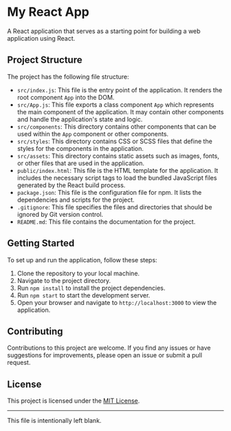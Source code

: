# My React App

A React application that serves as a starting point for building a web application using React.

## Project Structure

The project has the following file structure:

- `src/index.js`: This file is the entry point of the application. It renders the root component `App` into the DOM.
- `src/App.js`: This file exports a class component `App` which represents the main component of the application. It may contain other components and handle the application's state and logic.
- `src/components`: This directory contains other components that can be used within the `App` component or other components.
- `src/styles`: This directory contains CSS or SCSS files that define the styles for the components in the application.
- `src/assets`: This directory contains static assets such as images, fonts, or other files that are used in the application.
- `public/index.html`: This file is the HTML template for the application. It includes the necessary script tags to load the bundled JavaScript files generated by the React build process.
- `package.json`: This file is the configuration file for npm. It lists the dependencies and scripts for the project.
- `.gitignore`: This file specifies the files and directories that should be ignored by Git version control.
- `README.md`: This file contains the documentation for the project.

## Getting Started

To set up and run the application, follow these steps:

1. Clone the repository to your local machine.
2. Navigate to the project directory.
3. Run `npm install` to install the project dependencies.
4. Run `npm start` to start the development server.
5. Open your browser and navigate to `http://localhost:3000` to view the application.

## Contributing

Contributions to this project are welcome. If you find any issues or have suggestions for improvements, please open an issue or submit a pull request.

## License

This project is licensed under the [MIT License](LICENSE).

---

This file is intentionally left blank.